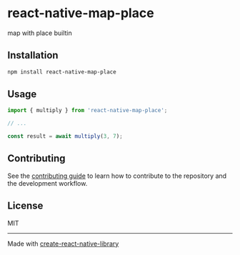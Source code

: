 # react-native-map-place

map with place builtin

## Installation

```sh
npm install react-native-map-place
```

## Usage


```js
import { multiply } from 'react-native-map-place';

// ...

const result = await multiply(3, 7);
```


## Contributing

See the [contributing guide](CONTRIBUTING.md) to learn how to contribute to the repository and the development workflow.

## License

MIT

---

Made with [create-react-native-library](https://github.com/callstack/react-native-builder-bob)
